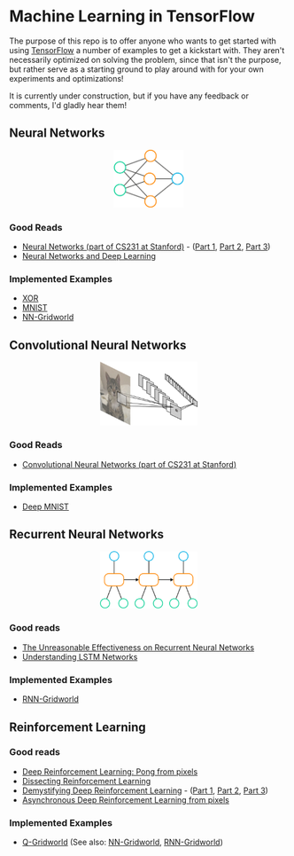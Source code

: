 # Machine Learning in TensorFlow

The purpose of this repo is to offer anyone who wants to get started with using [TensorFlow](https://www.tensorflow.org) a number of examples to get a kickstart with. They aren't necessarily optimized on solving the problem, since that isn't the purpose, but rather serve as a starting ground to play around with for your own experiments and optimizations!

It is currently under construction, but if you have any feedback or comments, I'd gladly hear them!

## Neural Networks
<p align="center">
  <img src="images/main/nn.png", width="25%" height="25%"/>
</p>

### Good Reads
* [Neural Networks (part of CS231 at Stanford)](http://cs231n.github.io/neural-networks-1/) - ([Part 1](http://cs231n.github.io/neural-networks-1/), [Part 2](http://cs231n.github.io/neural-networks-2/), [Part 3](http://cs231n.github.io/neural-networks-3/))
* [Neural Networks and Deep Learning](http://neuralnetworksanddeeplearning.com/index.html)

### Implemented Examples
* [XOR](/experiments/xor)
* [MNIST](/experiments/mnist)
* [NN-Gridworld](/experiments/nn-gridworld)

## Convolutional Neural Networks
<p align="center">
  <img src="images/main/conv.png", width="35%" height="35%"/>
</p>

### Good Reads
* [Convolutional Neural Networks (part of CS231 at Stanford)](http://cs231n.github.io/convolutional-networks/)

### Implemented Examples
* [Deep MNIST](/experiments/deep-mnist)

## Recurrent Neural Networks
<p align="center">
  <img src="images/main/rnn.png", width="35%" height="35%"/>
</p>

### Good reads
* [The Unreasonable Effectiveness on Recurrent Neural Networks](http://karpathy.github.io/2015/05/21/rnn-effectiveness/)
* [Understanding LSTM Networks](http://colah.github.io/posts/2015-08-Understanding-LSTMs/)

### Implemented Examples
* [RNN-Gridworld](/experiments/rnn-gridworld)

## Reinforcement Learning

### Good reads
* [Deep Reinforcement Learning: Pong from pixels](http://karpathy.github.io/2016/05/31/rl/)
* [Dissecting Reinforcement Learning](https://mpatacchiola.github.io/blog/2016/12/09/dissecting-reinforcement-learning.html)
* [Demystifying Deep Reinforcement Learning](https://www.nervanasys.com/demystifying-deep-reinforcement-learning/) - ([Part 1](https://www.nervanasys.com/demystifying-deep-reinforcement-learning/), [Part 2](https://www.nervanasys.com/deep-reinforcement-learning-with-neon/), [Part 3](https://www.nervanasys.com/openai/))
* [Asynchronous Deep Reinforcement Learning from pixels](https://dbobrenko.github.io/2016/11/03/async-deeprl.html)

### Implemented Examples
* [Q-Gridworld](/experiments/q-gridworld) (See also: [NN-Gridworld](/experiments/nn-gridworld), [RNN-Gridworld](/experiments/rnn-gridworld))